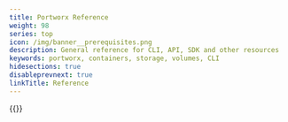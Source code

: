 ```yaml
---
title: Portworx Reference
weight: 98
series: top
icon: /img/banner__prerequisites.png
description: General reference for CLI, API, SDK and other resources
keywords: portworx, containers, storage, volumes, CLI
hidesections: true
disableprevnext: true
linkTitle: Reference
---
```

{{<homelist series="reference">}}
